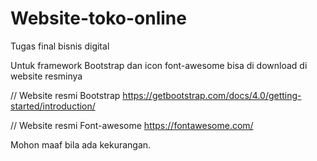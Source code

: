 # Website-toko-online
Tugas final bisnis digital

Untuk framework Bootstrap dan icon font-awesome bisa di download di website resminya

// Website resmi Bootstrap
https://getbootstrap.com/docs/4.0/getting-started/introduction/

// Website resmi Font-awesome
https://fontawesome.com/

Mohon maaf bila ada kekurangan.
